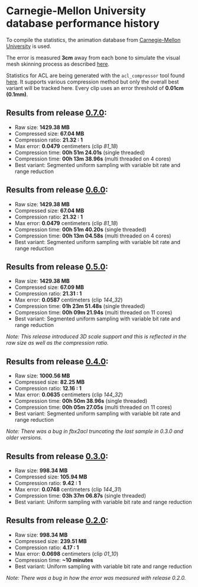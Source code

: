 # Carnegie-Mellon University database performance history

To compile the statistics, the animation database from [Carnegie-Mellon University](http://mocap.cs.cmu.edu/) is used.

The error is measured **3cm** away from each bone to simulate the visual mesh skinning process as described [here](error_metrics.md).

Statistics for ACL are being generated with the `acl_compressor` tool found [here](../tools/acl_compressor). It supports various compression method but only the overall best variant will be tracked here. Every clip uses an error threshold of **0.01cm (0.1mm)**.

## Results from release [0.7.0](https://github.com/nfrechette/acl/releases/tag/v0.7.0):

*  Raw size: **1429.38 MB**
*  Compressed size: **67.04 MB**
*  Compression ratio: **21.32 : 1**
*  Max error: **0.0479** centimeters (clip *81_18*)
*  Compression time: **00h 51m 24.01s** (single threaded)
*  Compression time: **00h 13m 38.96s** (multi threaded on 4 cores)
*  Best variant: Segmented uniform sampling with variable bit rate and range reduction

## Results from release [0.6.0](https://github.com/nfrechette/acl/releases/tag/v0.6.0):

*  Raw size: **1429.38 MB**
*  Compressed size: **67.04 MB**
*  Compression ratio: **21.32 : 1**
*  Max error: **0.0479** centimeters (clip *81_18*)
*  Compression time: **00h 51m 40.20s** (single threaded)
*  Compression time: **00h 13m 04.58s** (multi threaded on 4 cores)
*  Best variant: Segmented uniform sampling with variable bit rate and range reduction


## Results from release [0.5.0](https://github.com/nfrechette/acl/releases/tag/v0.5.0):

*  Raw size: **1429.38 MB**
*  Compressed size: **67.09 MB**
*  Compression ratio: **21.31 : 1**
*  Max error: **0.0587** centimeters (clip *144_32*)
*  Compression time: **01h 23m 51.48s** (single threaded)
*  Compression time: **00h 09m 21.94s** (multi threaded on 11 cores)
*  Best variant: Segmented uniform sampling with variable bit rate and range reduction

*Note: This release introduced 3D scale support and this is reflected in the raw size as well as the compression ratio.*

## Results from release [0.4.0](https://github.com/nfrechette/acl/releases/tag/v0.4.0):

*  Raw size: **1000.56 MB**
*  Compressed size: **82.25 MB**
*  Compression ratio: **12.16 : 1**
*  Max error: **0.0635** centimeters (clip *144_32*)
*  Compression time: **00h 50m 38.96s** (single threaded)
*  Compression time: **00h 05m 27.05s** (multi threaded on 11 cores)
*  Best variant: Segmented uniform sampling with variable bit rate and range reduction

*Note: There was a bug in fbx2acl truncating the last sample in 0.3.0 and older versions.*

## Results from release [0.3.0](https://github.com/nfrechette/acl/releases/tag/v0.3.0):

*  Raw size: **998.34 MB**
*  Compressed size: **105.94 MB**
*  Compression ratio: **9.42 : 1**
*  Max error: **0.0748** centimeters (clip *144_31*)
*  Compression time: **03h 37m 06.87s** (single threaded)
*  Best variant: Uniform sampling with variable bit rate and range reduction

## Results from release [0.2.0](https://github.com/nfrechette/acl/releases/tag/v0.2.0):

*  Raw size: **998.34 MB**
*  Compressed size: **239.51 MB**
*  Compression ratio: **4.17 : 1**
*  Max error: **0.0698** centimeters (clip *01_10*)
*  Compression time: **~10 minutes**
*  Best variant: Uniform sampling with variable bit rate and range reduction

*Note: There was a bug in how the error was measured with release 0.2.0.*
